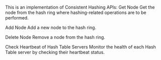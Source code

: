 This is an implementation of Consistent Hashing
APIs:
Get Node
Get the node from the hash ring where hashing-related operations are to be performed.

Add Node
Add a new node to the hash ring.

Delete Node
Remove a node from the hash ring.

Check Heartbeat of Hash Table Servers
Monitor the health of each Hash Table server by checking their heartbeat status.
